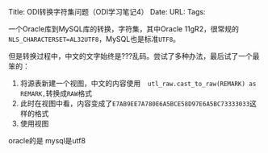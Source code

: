 Title: ODI转换字符集问题（ODI学习笔记4）
Date:
URL: 
Tags: 

一个Oracle库到MySQL库的转换，字符集，其中Oracle 11gR2，很常规的`NLS_CHARACTERSET=AL32UTF8`，MySQL也是标准`UTF8`。

但是转换过程中，中文的文字始终是???乱码。尝试了多种办法，最后试了一个最笨的：
1. 将源表新建一个视图，中文的内容使用`  utl_raw.cast_to_raw(REMARK) as REMARK,`转换成`RAW`格式
2. 此时在视图中看，内容变成了`E7AB9EE7A780E6A5BCE58D97E6A5BC73333033`这样的格式
3. 使用视图

oracle的是
mysql是utf8